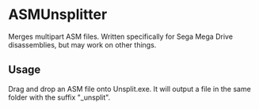 # ASMUnsplitter
Merges multipart ASM files. Written specifically for Sega Mega Drive disassemblies, but may work on other things.

## Usage
Drag and drop an ASM file onto Unsplit.exe. It will output a file in the same folder with the suffix "_unsplit".